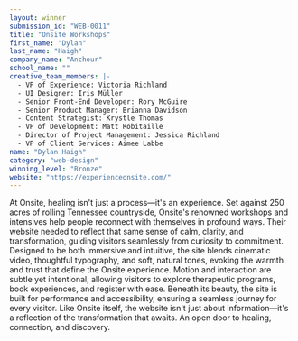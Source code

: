 ```yaml
---
layout: winner
submission_id: "WEB-0011"
title: "Onsite Workshops"
first_name: "Dylan"
last_name: "Haigh"
company_name: "Anchour"
school_name: ""
creative_team_members: |-
  - VP of Experience: Victoria Richland
  - UI Designer: Iris Müller
  - Senior Front-End Developer: Rory McGuire
  - Senior Product Manager: Brianna Davidson
  - Content Strategist: Krystle Thomas
  - VP of Development: Matt Robitaille
  - Director of Project Management: Jessica Richland
  - VP of Client Services: Aimee Labbe
name: "Dylan Haigh"
category: "web-design"
winning_level: "Bronze"
website: "https://experienceonsite.com/"
---
```


At Onsite, healing isn't just a process—it's an experience. Set against 250 acres of rolling Tennessee countryside, Onsite's renowned workshops and intensives help people reconnect with themselves in profound ways. Their website needed to reflect that same sense of calm, clarity, and transformation, guiding visitors seamlessly from curiosity to commitment. Designed to be both immersive and intuitive, the site blends cinematic video, thoughtful typography, and soft, natural tones, evoking the warmth and trust that define the Onsite experience. Motion and interaction are subtle yet intentional, allowing visitors to explore therapeutic programs, book experiences, and register with ease. Beneath its beauty, the site is built for performance and accessibility, ensuring a seamless journey for every visitor. Like Onsite itself, the website isn't just about information—it's a reflection of the transformation that awaits. An open door to healing, connection, and discovery.
